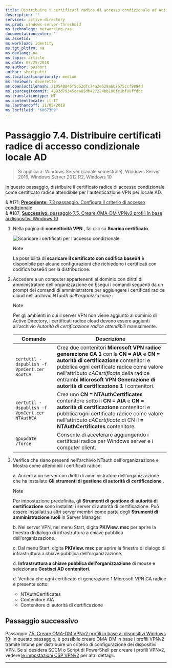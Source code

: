 ```yaml
---
title: Distribuire i certificati radice di accesso condizionale ad Active Directory locale
description: ''
services: active-directory
ms.prod: windows-server-threshold
ms.technology: networking-ras
documentationcenter: ''
ms.assetid: ''
ms.workload: identity
ms.tgt_pltfrm: na
ms.devlang: na
ms.topic: article
ms.date: 05/25/2018
ms.author: pashort
author: shortpatti
ms.localizationpriority: medium
ms.reviewer: deverette
ms.openlocfilehash: 210540846f5d62dfc74a2e629a6b7675ccf9894d
ms.sourcegitcommit: 4893d79345cea85db427224bb106fc1bf88ffdbc
ms.translationtype: MT
ms.contentlocale: it-IT
ms.lasthandoff: 11/05/2018
ms.locfileid: "6067309"
---
```

# Passaggio 7.4. Distribuire certificati radice di accesso condizionale locale AD

>Si applica a: Windows Server (canale semestrale), Windows Server 2016, Windows Server 2012 R2, Windows 10

In questo passaggio, distribuire il certificato radice di accesso condizionale come certificato radice attendibile per l'autenticazione VPN per locale AD.

& #171;  [ **Precedente:** 7.3 passaggio. Configura il criterio di accesso condizionale](vpn-config-conditional-access-policy.md)<br>
& #187; [ **Successivo:** passaggio 7.5. Creare OMA-DM VPNv2 profili in base ai dispositivi Windows 10](vpn-create-oma-dm-based-vpnv2-profiles.md)

1. Nella pagina di **connettività VPN** , fai clic su **Scarica certificato**. 
   
    ![Scaricare i certificati per l'accesso condizionale](../../media/Always-On-Vpn/06.png)

    >[!NOTE]
    >La possibilità di **scaricare il certificato con codifica base64** è disponibile per alcune configurazioni che richiedono i certificati con codifica base64 per la distribuzione. 

2. Accedere a un computer appartenenti al dominio con diritti di amministratore dell'organizzazione ed Esegui i comandi seguenti da un prompt dei comandi di amministratore per aggiungere i certificati radice cloud nell'archivio *NTauth dell'organizzazione* :

    >[!NOTE]
    >Per gli ambienti in cui il server VPN non viene aggiunto al dominio di Active Directory, i certificati radice cloud devono essere aggiunti all'archivio _Autorità di certificazione radice attendibili_ manualmente.

    |Comando  |Descrizione  |  
    |---------|-------------| 
    |`certutil -dspublish -f VpnCert.cer RootCA`     |Crea due contenitori **Microsoft VPN radice generazione CA 1** con la **CN = AIA** e **CN = autorità di certificazione** contenitori e pubblica ogni certificato radice come valore nell'attributo _cACertificate_ della radice entrambi **Microsoft VPN Generazione di autorità di certificazione 1** i contenitori.|  
    |`certutil -dspublish -f VpnCert.cer NTAuthCA`   |Crea uno **CN = NTAuthCertificates** contenitore sotto il **CN = AIA** e **CN = autorità di certificazione** contenitori e pubblica ogni certificato radice come valore nell'attributo _cACertificate_ di CN il **= NTAuthCertificates** contenitore. |  
    |`gpupdate /force`     |Consente di accelerare aggiungendo i certificati radice per Windows server e i computer client.  |

3.  Verifica che siano presenti nell'archivio NTauth dell'organizzazione e Mostra come attendibili i certificati radice:

    a.  Accedi a un server con diritti di amministratore dell'organizzazione che ha installato **Gli strumenti di gestione di autorità di certificazione** .

    >[!NOTE]
    >Per impostazione predefinita, gli **Strumenti di gestione di autorità di certificazione** sono installati i server di autorità di certificazione. Può essere installati su altri server membri come parte degli **Strumenti di amministrazione ruoli** in Server Manager.

    b.  Nel server VPN, nel menu Start, digita **PKIView. msc** per aprire la finestra di dialogo di infrastruttura a chiave pubblica dell'organizzazione.

    c.  Dal menu Start, digita **PKIView. msc** per aprire la finestra di dialogo di infrastruttura a chiave pubblica dell'organizzazione.

    d.  **Infrastruttura a chiave pubblica dell'organizzazione** di mouse e selezionare **Gestisci AD contenitori**.

    d.  Verifica che ogni certificato di generazione 1 Microsoft VPN CA radice è presente sotto:<ul><li>NTAuthCertificates</li><li>Contenitore AIA</li><li>Contenitore di autorità di certificazione</li></ul>

    
## Passaggio successivo
Passaggio [7.5. Creare OMA-DM VPNv2 profili in base ai dispositivi Windows 10](vpn-create-oma-dm-based-vpnv2-profiles.md): In questo passaggio, è possibile creare OMA-DM in base i profili VPNv2 tramite Intune per distribuire un criterio di configurazione dei dispositivi VPN. Se si desidera SCCM o Script di PowerShell per creare i profili VPNv2, vedere [le impostazioni CSP VPNv2](https://docs.microsoft.com/windows/client-management/mdm/vpnv2-csp) per altri dettagli.

---
